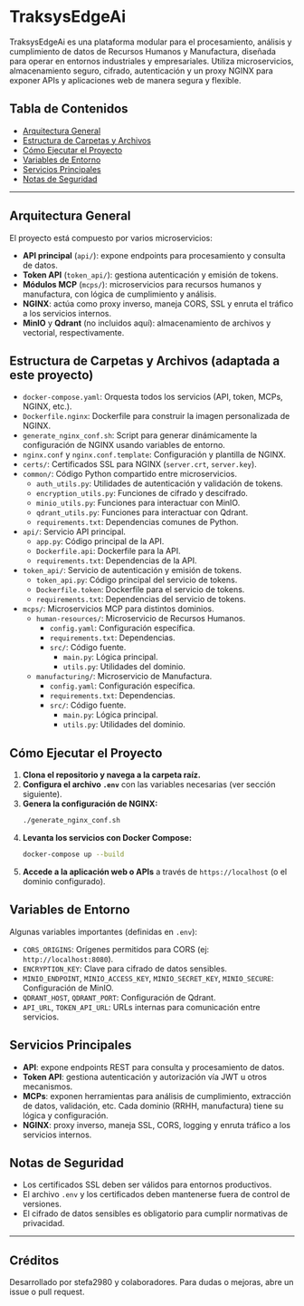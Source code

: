# TraksysEdgeAi

TraksysEdgeAi es una plataforma modular para el procesamiento, análisis y cumplimiento de datos de Recursos Humanos y Manufactura, diseñada para operar en entornos industriales y empresariales. Utiliza microservicios, almacenamiento seguro, cifrado, autenticación y un proxy NGINX para exponer APIs y aplicaciones web de manera segura y flexible.

## Tabla de Contenidos
- [Arquitectura General](#arquitectura-general)
- [Estructura de Carpetas y Archivos](#estructura-de-carpetas-y-archivos)
- [Cómo Ejecutar el Proyecto](#como-ejecutar-el-proyecto)
- [Variables de Entorno](#variables-de-entorno)
- [Servicios Principales](#servicios-principales)
- [Notas de Seguridad](#notas-de-seguridad)

---

## Arquitectura General
El proyecto está compuesto por varios microservicios:
- **API principal** (`api/`): expone endpoints para procesamiento y consulta de datos.
- **Token API** (`token_api/`): gestiona autenticación y emisión de tokens.
- **Módulos MCP** (`mcps/`): microservicios para recursos humanos y manufactura, con lógica de cumplimiento y análisis.
- **NGINX**: actúa como proxy inverso, maneja CORS, SSL y enruta el tráfico a los servicios internos.
- **MinIO** y **Qdrant** (no incluidos aquí): almacenamiento de archivos y vectorial, respectivamente.

## Estructura de Carpetas y Archivos (adaptada a este proyecto)

- `docker-compose.yaml`: Orquesta todos los servicios (API, token, MCPs, NGINX, etc.).
- `Dockerfile.nginx`: Dockerfile para construir la imagen personalizada de NGINX.
- `generate_nginx_conf.sh`: Script para generar dinámicamente la configuración de NGINX usando variables de entorno.
- `nginx.conf` y `nginx.conf.template`: Configuración y plantilla de NGINX.
- `certs/`: Certificados SSL para NGINX (`server.crt`, `server.key`).
- `common/`: Código Python compartido entre microservicios.
  - `auth_utils.py`: Utilidades de autenticación y validación de tokens.
  - `encryption_utils.py`: Funciones de cifrado y descifrado.
  - `minio_utils.py`: Funciones para interactuar con MinIO.
  - `qdrant_utils.py`: Funciones para interactuar con Qdrant.
  - `requirements.txt`: Dependencias comunes de Python.
- `api/`: Servicio API principal.
  - `app.py`: Código principal de la API.
  - `Dockerfile.api`: Dockerfile para la API.
  - `requirements.txt`: Dependencias de la API.
- `token_api/`: Servicio de autenticación y emisión de tokens.
  - `token_api.py`: Código principal del servicio de tokens.
  - `Dockerfile.token`: Dockerfile para el servicio de tokens.
  - `requirements.txt`: Dependencias del servicio de tokens.
- `mcps/`: Microservicios MCP para distintos dominios.
  - `human-resources/`: Microservicio de Recursos Humanos.
    - `config.yaml`: Configuración específica.
    - `requirements.txt`: Dependencias.
    - `src/`: Código fuente.
      - `main.py`: Lógica principal.
      - `utils.py`: Utilidades del dominio.
  - `manufacturing/`: Microservicio de Manufactura.
    - `config.yaml`: Configuración específica.
    - `requirements.txt`: Dependencias.
    - `src/`: Código fuente.
      - `main.py`: Lógica principal.
      - `utils.py`: Utilidades del dominio.

## Cómo Ejecutar el Proyecto

1. **Clona el repositorio y navega a la carpeta raíz.**
2. **Configura el archivo `.env`** con las variables necesarias (ver sección siguiente).
3. **Genera la configuración de NGINX:**
   ```bash
   ./generate_nginx_conf.sh
   ```
4. **Levanta los servicios con Docker Compose:**
   ```bash
   docker-compose up --build
   ```
5. **Accede a la aplicación web o APIs** a través de `https://localhost` (o el dominio configurado).

## Variables de Entorno
Algunas variables importantes (definidas en `.env`):
- `CORS_ORIGINS`: Orígenes permitidos para CORS (ej: `http://localhost:8080`).
- `ENCRYPTION_KEY`: Clave para cifrado de datos sensibles.
- `MINIO_ENDPOINT`, `MINIO_ACCESS_KEY`, `MINIO_SECRET_KEY`, `MINIO_SECURE`: Configuración de MinIO.
- `QDRANT_HOST`, `QDRANT_PORT`: Configuración de Qdrant.
- `API_URL`, `TOKEN_API_URL`: URLs internas para comunicación entre servicios.

## Servicios Principales
- **API**: expone endpoints REST para consulta y procesamiento de datos.
- **Token API**: gestiona autenticación y autorización vía JWT u otros mecanismos.
- **MCPs**: exponen herramientas para análisis de cumplimiento, extracción de datos, validación, etc. Cada dominio (RRHH, manufactura) tiene su lógica y configuración.
- **NGINX**: proxy inverso, maneja SSL, CORS, logging y enruta tráfico a los servicios internos.

## Notas de Seguridad
- Los certificados SSL deben ser válidos para entornos productivos.
- El archivo `.env` y los certificados deben mantenerse fuera de control de versiones.
- El cifrado de datos sensibles es obligatorio para cumplir normativas de privacidad.

---

## Créditos
Desarrollado por stefa2980 y colaboradores. Para dudas o mejoras, abre un issue o pull request.

